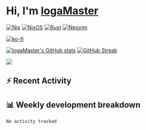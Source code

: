 # Hi, I'm [IogaMaster](https://youtube.com/IogaMaster)  

[![Nix](https://img.shields.io/badge/NIX-5277C3.svg?style=for-the-badge&logo=NixOS&logoColor=white)](https://builtwithnix.org/)
[![NixOS](https://img.shields.io/badge/NIXOS-5277C3.svg?style=for-the-badge&logo=NixOS&logoColor=white)](https://nixos.org/)
[![Rust](https://img.shields.io/badge/rust-%23000000.svg?style=for-the-badge&logo=rust&logoColor=white)](https://www.rust-lang.org/)
[![Neovim](https://img.shields.io/badge/NeoVim-%2357A143.svg?&style=for-the-badge&logo=neovim&logoColor=white)](https://github.com/neovim/neovim)

[![ko-fi](https://ko-fi.com/img/githubbutton_sm.svg)](https://ko-fi.com/X8X2P08GZ)

[![IogaMaster's GitHub stats](https://github-readme-stats.vercel.app/api?username=IogaMaster&show_icons=true&bg_color=1e1e2e&text_color=cdd6f4&icon_color=cba6f7&title_color=94e2d5)](https://github.com/IogaMaster)
[![GitHub Streak](https://streak-stats.demolab.com?user=IogaMaster&theme=catppuccin-mocha&hide_border=false&date_format=M%20j%5B%2C%20Y%5D)](https://git.io/streak-stats)

[![](https://visitcount.itsvg.in/api?id=IogaMaster&label=Profile%20Views&color=0&icon=6&pretty=true)](https://visitcount.itsvg.in)

## :zap: Recent Activity

<!--START_SECTION:activity-->
<!--END_SECTION:activity-->


## 📊 Weekly development breakdown

<!--START_SECTION:wakaweek-->

```txt
No activity tracked
```

<!--END_SECTION:wakaweek-->
